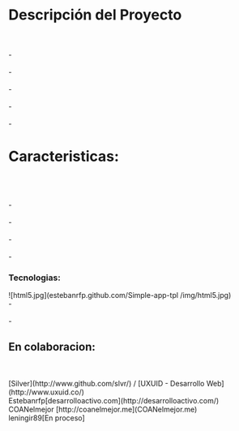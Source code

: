 <h1>Descripción del Proyecto</h1><br>
<br>-
<br>
<br>-
<br>
<br>-
<br>
<br>-
<br>
<br>-
<br>
<h1>Caracteristicas:</h1><br>
<br>
<br>-
<br>
<br>-
<br>
<br>-
<br>
<br>-
<br>
<h3>Tecnologias:</h3>
![html5.jpg](estebanrfp.github.com/Simple-app-tpl
/img/html5.jpg)
<br>-
<br>
<br>-
<h2>En colaboracion:</h2><br>
<br>[Silver](http://www.github.com/slvr/)  / [UXUID - Desarrollo Web](http://www.uxuid.co/)
<br>Estebanrfp[desarrolloactivo.com](http://desarrolloactivo.com/)
<br>COANelmejor [http://coanelmejor.me](COANelmejor.me)
<br>leningir89[En proceso]

